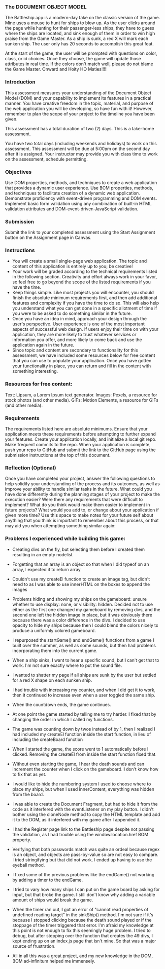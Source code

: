 ### The DOCUMENT OBJECT MODEL

The Battleship app is a modern-day take on the classic version of the game. Mine uses a mouse to hunt for ships to blow up. As the user clicks around the page while hunting for their passenger-less ships, they have to guess where the ships are located, and sink enough of them in order to win high praise from the Game Master. As a ship is sunk, a red X will mark each sunken ship. The user only has 20 seconds to accomplish this great feat.

At the start of the game, the user will be prompted with questions on color, class, or id choices. Once they choose, the game will update those attributes in real time. If the colors don't match well, please do not blame the Game Master. Onward and Hoity HO Maties!!!!

### Introduction

This assessment measures your understanding of the Document Object Model (DOM) and your capability to implement its features in a practical manner. You have creative freedom in the topic, material, and purpose of the web application you will be developing, so have fun with it! However, remember to plan the scope of your project to the timeline you have been given.

This assessment has a total duration of two (2) days. This is a take-home assessment.

You have two total days (including weekends and holidays) to work on this assessment. This assessment will be due at 5:00pm on the second day after it is assigned. Your instructor may provide you with class time to work on the assessment, schedule permitting.

### Objectives

Use DOM properties, methods, and techniques to create a web application that provides a dynamic user experience.
Use BOM properties, methods, and techniques to facilitate creation of a dynamic web application.
Demonstrate proficiency with event-driven programming and DOM events.
Implement basic form validation using any combination of built-in HTML validation attributes and DOM-event-driven JavaScript validation.

### Submission

Submit the link to your completed assessment using the Start Assignment button on the Assignment page in Canvas.

### Instructions

- You will create a small single-page web application. The topic and content of this application is entirely up to you; be creative!
- Your work will be graded according to the technical requirements listed in the following section. Creativity and effort always work in your favor, so feel free to go beyond the scope of the listed requirements if you have the time.
- Keep things simple. Like most projects you will encounter, you should finish the absolute minimum requirements first, and then add additional features and complexity if you have the time to do so. This will also help you understand what you can get done in a specific allotment of time if you were to be asked to do something similar in the future.
- Once you have an idea in mind, approach your design through the user's perspective. User experience is one of the most important aspects of successful web design. If users enjoy their time on with your application, they are more likely to trust whatever services or information you offer, and more likely to come back and use the application again in the future.
- Since topic and content are secondary to functionality for this assessment, we have included some resources below for free content that you can use to populate your application. Once you have gotten your functionality in place, you can return and fill in the content with something interesting.

### Resources for free content:

Text: Lipsum, a Lorem Ipsum text generator.
Images: Pexels, a resource for stock photos (and other media).
GIFs: Motion Elements, a resource for GIFs (and other media).

### Requirements

The requirements listed here are absolute minimums. Ensure that your application meets these requirements before attempting to further expand your features.
Create your application locally, and initialize a local git repo. Make frequent commits to the repo. When your application is complete, push your repo to GitHub and submit the link to the GitHub page using the submission instructions at the top of this document.

### Reflection (Optional)

Once you have completed your project, answer the following questions to help solidify your understanding of the process and its outcomes, as well as improve your ability to handle similar tasks in the future.
What could you have done differently during the planning stages of your project to make the execution easier?
Were there any requirements that were difficult to implement? What do you think would make them easier to implement in future projects?
What would you add to, or change about your application if given more time?
Use this space to make notes for your future self about anything that you think is important to remember about this process, or that may aid you when attempting something similar again:

### Problems I experienced while building this game:

- Creating divs on the fly, but selecting them before I created them resulting in an empty nodelist

- Forgetting that an array is an object so that when I did typeof on an array, I expected it to return array

- Couldn't use my createEl function to create an image tag, but didn't need to as I was able to use innerHTML on the boxes to append the images

- Problems hiding and showing my ships on the gameboard: unsure whether to use display: none, or visibility: hidden. Decided not to use either as the first one changed my gameboard by removing divs, and the second one left the hidden image in place, but it was obviously there because there was a color difference in the divs. I decided to use opacity to hide my ships because then I could blend the colors nicely to produce a uniformly colored gameboard.

- I repurposed the startGame() and endGame() functions from a game I built over the summer, as well as some sounds, but then had problems incorporating them into the current game.

- When a ship sinks, I want to hear a specific sound, but I can't get that to work. I'm not sure exactly where to put the sound file.

- I wanted to shatter my page if all ships are sunk by the user but settled for a red X shape on each sunken ship.

- I had trouble with increasing my counter, and when I did get it to work, then it continued to increase even when a user toggled the same ship.

- When the countdown ends, the game continues.

- At one point the game started by telling me to try harder. I fixed that by changing the order in which I called my functions.

- The game was counting down by twos instead of by 1, then I realized I had included my createEl function inside the start function, in lieu of including the createBoard function

- When I started the game, the score went to 1 automatically before I clicked. Removing the createEl from inside the start function fixed that.

- Without even starting the game, I hear the death sounds and can increment the counter when I click on the gameboard. I don't know how to fix that as yet.

- I would like to hide the numbering system I used to choose where to place my ships, but when I used innerContent, everything was hidden from the board.

- I was able to create the Document Fragment, but had to hide it from the code as it interfered with the eventListener on my play button. I didn't bother using the cloneNode method to copy the HTML template and add it to the DOM, as it interfered with my game after I appended it.

- I had the Register page link to the Battleship page despite not passing the validation, as I had trouble using the window.location.href BOM property.

- Verifying that both passwords match was quite an ordeal because regex is an object, and objects are pass-by-value so are not easy to compare. I tried stringifying but that did not work. I ended up having to use the eyeball method.

- I fixed some of the previous problems like the endGame() not working by adding a timer to the endGame.

- I tried to vary how many ships I can put on the game board by asking for input, but that broke the game. I still don't know why adding a variable amount of ships would break the game.

- When the timer ran out, I got an error of "cannot read properties of undefined reading target" in the sinkShip() method. I'm not sure if it's because I stopped clicking because the death sound played or if the stoppage of the timer triggered that error. I'm afraid my knowledge at this point is not enough to fix this seemingly huge problem. I tried to debug, but after stepping over the function that creates the 49 divs, I kept ending up on an index.js page that isn't mine. So that was a major source of frustration.

- All in all this was a great project, and my new knowledge in the DOM, BOM ad-infinitum helped me immensely.

